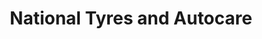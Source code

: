 ---
title: "National Tyres and Autocare"
url: /congleton/national-tyres-and-autocare/
shop: Autowerkstatt
---